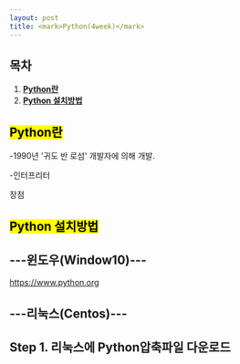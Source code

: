 ```yaml
---
layout: post
title: <mark>Python(4week)</mark>
---
```

<h2>목차</h2>
<div class="well">
<ol>
  <li><a href = "#step1"><b>Python란</b></a></li>
  <li><a href = "#install"><b>Python 설치방법</b></a></li>
</ol>
</div>


<h2 id = "introduce"><mark>Python란</mark></h2>
<div class="well well-sm">
 -1990년 '귀도 반 로섬' 개발자에 의해 개발.

 -인터프리터

장점
</div>


<h2 id = "install"><mark>Python 설치방법</mark></h2>

<div class="well well-sm">
<h2> ---윈도우(Window10)--- </h2>
</div>
<div class="well well-sm">
  <a href = https://www.python.org>https://www.python.org</a>
</div>

<div class="well well-sm">
<h2> ---리눅스(Centos)--- </h2>
</div>
<h2>Step 1. 리눅스에 Python압축파일 다운로드</h2>
<div class="well well-sm">

</div>
